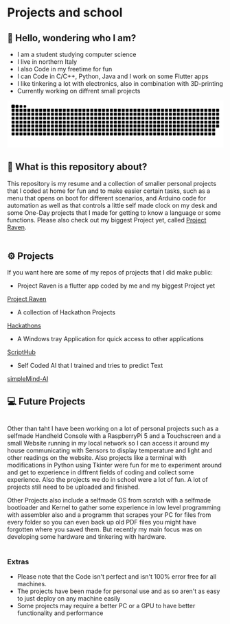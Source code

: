 # Projects and school


## 👋 Hello, wondering who I am?
- I am a student studying computer science
- I live in northern Italy
- I also Code in my freetime for fun
- I can Code in C/C++, Python, Java and I work on some Flutter apps
- I like tinkering a lot with electronics, also in combination with 3D-printing
- Currently working on diffrent small projects

![GitHub Snake](./personal/z-OtherSmallExperiments/ProfileSnake.svg)


## 📌 What is this repository about?
This repository is my resume and a collection of smaller personal projects that I coded at home for fun and to make easier certain tasks, such as a menu that opens on boot for different scenarios, and Arduino code for automation as well as that controls a little self made clock on my desk and some One-Day projects that I made for getting to know a language or some functions. Please also check out my biggest Project yet, called [Project Raven](https://github.com/Le0nyx/Project-Raven).
<br>
<br>
## ⚙️ Projects

If you want here are some of my repos of projects that I did make public:

- Project Raven is a flutter app coded by me and my biggest Project yet

[Project Raven](https://github.com/Le0nyx/Project-Raven)

- A collection of Hackathon Projects

[Hackathons](https://github.com/Le0nyx/Hackathons)

- A Windows tray Application for quick access to other applications

[ScriptHub](https://github.com/Le0nyx/ScriptHub)

- Self Coded AI that I trained and tries to predict Text

[simpleMind-AI](https://github.com/Le0nyx/simpleMind-AI)

## 💻 Future Projects

<br>
Other than taht I have been working on a lot of personal projects such as a selfmade Handheld Console with a RaspberryPi 5 and a Touchscreen and a small Website running in my local network so I can access it around my house communicating with Sensors to display temperature and light and other readings on the website. Also projects like a terminal with modifications in Python using Tkinter were fun for me to experiment around and get to experience in diffrent fields of coding and collect some experience. Also the projects we do in school were a lot of fun. A lot of projects still need to be uploaded and finished. 

<br>

Other Projects also include a selfmade OS from scratch with a selfmade bootloader and Kernel to gather some experience in low level programming with assembler also and a programm that scrapes your PC for files from every folder so you can even back up old PDF files you might have forgotten where you saved them. But recently my main focus was on developing some hardware and tinkering with hardware.
<br>
<br>

### Extras
- Please note that the Code isn't perfect and isn't 100% error free for all machines. 
- The projects have been made for personal use and as so aren't as easy to just deploy on any machine easily
- Some projects may require a better PC or a GPU to have better functionality and performance
